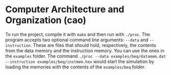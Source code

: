 # Computer Architecture and Organization (cao)

To run the project, compile it with `make` and then run with `./proc`. The program accepts two optional command
line arguments: `--data` and `--instruction`. These are files that should hold, respectively, the contents
from the data memory and the instruction memory. You can use the ones in the `examples` folder. The command
`./proc --data examples/beq/datamem.dat --instruction examples/beq/instmem.hex` would start the simulation
by loading the memories with the contents of the `examples/beq` folder.
